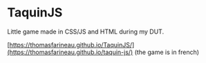 # TaquinJS
Little game made in CSS/JS and HTML during my DUT.

[https://thomasfarineau.github.io/TaquinJS/](https://thomasfarineau.github.io/taquin-js/) (the game is in french)
